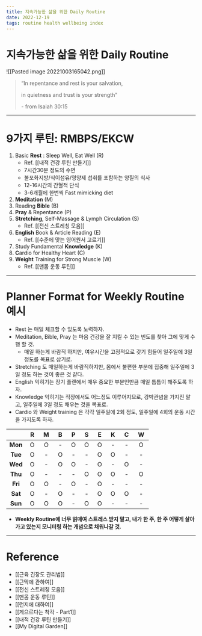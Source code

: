 ```yaml
---
title: 지속가능한 삶을 위한 Daily Routine 
date: 2022-12-19
tags: routine health wellbeing index
---
```


# 지속가능한 삶을 위한 Daily Routine 

![[Pasted image 20221003165042.png]]

> “In repentance and rest is your salvation, 
> 
> in quietness and trust is your strength"
> 
>\- from Isaiah 30:15

---

# 9가지 루틴: RMBPS/EKCW

1. Basic **Rest** : Sleep Well, Eat Well (R) 
	- Ref. [[내적 건강 루틴 만들기]]
	- 7시간30분 정도의 수면
	- 불포화지방/식이섬유/영양제 섭취를 포함하는 양질의 식사
	- 12-16시간의 간헐적 단식
	- 3-6개월에 한번씩 Fast mimicking diet
2. **Meditation** (M) 
3. Reading **Bible** (B) 
4. **Pray** & Repentance (P) 
5. **Stretching**, Self-Massage & Lymph Circulation (S) 
	- Ref. [[전신 스트레칭 모음]]
6. **English** Book & Article Reading (E) 
	- Ref. [[수준에 맞는 영어원서 고르기]]
7. Study Fundamental **Knowledge** (K)
8. **C**ardio for Healthy Heart (C)
9. **Weight** Training for Strong Muscle (W)
	- Ref. [[맨몸 운동 루틴]]

---

# Planner Format for Weekly Routine 예시

- Rest 는 매일 체크할 수 있도록 노력하자.
- Meditation, Bible, Pray 는 마음 건강을 잘 지킬 수 있는 빈도를 찾아 그에 맞게 수행 할 것. 
	- 매일 하는게 바람직 하지만, 여유시간을 고정적으로 갖기 힘들어 일주일에 3일 정도를 목표로 삼기로.
- Stretching 도 매일하는게 바람직하지만, 몸에서 불편한 부분에 집중해 일주일에 3일 정도 하는 것이 좋은 것 같다.
- English 익히기는 장기 플랜에서 매우 중요한 부분인만큼 매일 틈틈이 해주도록 하자.
- Knowledge 익히기는 직장에서도 어느정도 이루어지므로, 강박관념을 가지진 말고, 일주일에 3일 정도 채우는 것을 목표로.
- Cardio 와 Weight training 은 각각 일주일에 2회 정도, 일주일에 4회의 운동 시간을 가지도록 하자.

|     |  &nbsp;**R**&nbsp;  |  &nbsp;**M**&nbsp;  |  &nbsp;**B**&nbsp;  |  &nbsp;**P**&nbsp;  |  &nbsp;**S**&nbsp;  |  &nbsp;**E**&nbsp;  |  &nbsp;**K**&nbsp;  |  &nbsp;**C**&nbsp; |  &nbsp;**W**&nbsp;  |
| :-: | :-: | :-: | :-: | :-: | :-: | :-: | :-: | :-: | :-: |
|  **Mon**   |  O  |  O  |  -  |  O  |  O  |  O  |  -  |  -  |  O  |
|  **Tue**   |  O  |  -  |  O  |  -  |  -  |  O  |  O  |  -  |  -  |
|  **Wed**   |  O  |  -  |  O  |  O  |  -  |  O  |  -  |  O  |  -  |
|  **Thu**   |  O  |  -  |  -  |  -  |  O  |  O  |  O  |  -  |  O  |
|  **Fri**   |  O  |  O  |  -  |  O  |  -  |  O  |  -  |  -  |  -  |
|  **Sat**   |  O  |  -  |  O  |  -  |  -  |  O  |  O  |  O  |  -  |
|  **Sun**   |  O  |  O  |  O  |  -  |  O  |  O  |  -  |  -  |  -  |

- **Weekly Routine에 너무 얽매여 스트레스 받지 말고, 내가 한 주, 한 주 어떻게 살아가고 있는지 모니터링 하는 개념으로 채워나갈 것.** 

---

# Reference

- [[근육 긴장도 관리법]]
- [[근막에 관하여]]
- [[전신 스트레칭 모음]]
- [[맨몸 운동 루틴]]
- [[런지에 대하여]]
- [[게으르다는 착각 - Part1]]
- [[내적 건강 루틴 만들기]]
- [[My Digital Garden]]